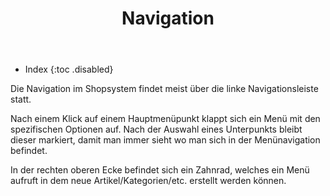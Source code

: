 ﻿---
layout: post
title: Navigation
tags: allgemein
permalink: /allgemein/:title
---


+ Index
{:toc .disabled}




Die Navigation im Shopsystem findet meist über die linke Navigationsleiste statt.


Nach einem Klick auf einem Hauptmenüpunkt klappt sich ein Menü mit den spezifischen Optionen auf. Nach der Auswahl eines Unterpunkts bleibt dieser markiert, damit man immer sieht wo man sich in der Menünavigation befindet.


In der rechten oberen Ecke befindet sich ein Zahnrad, welches ein Menü aufruft in dem neue Artikel/Kategorien/etc. erstellt werden können.